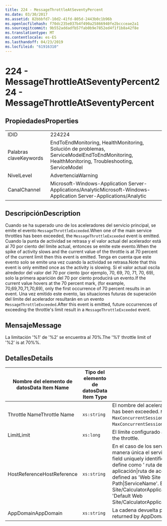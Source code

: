 ```yaml
---
title: 224 - MessageThrottleAtSeventyPercent
ms.date: 03/30/2017
ms.assetid: 82bbbfd7-10d2-41fd-805d-2443b0c1b96b
ms.openlocfilehash: f70dc235e037b4f490a25866940fe2bccceae2a1
ms.sourcegitcommit: 9b552addadfb57fab0b9e7852ed4f1f1b8a42f8e
ms.translationtype: MT
ms.contentlocale: es-ES
ms.lasthandoff: 04/23/2019
ms.locfileid: "61916310"
---
```

# <a name="224---messagethrottleatseventypercent"></a><span data-ttu-id="db1c1-102">224 - MessageThrottleAtSeventyPercent</span><span class="sxs-lookup"><span data-stu-id="db1c1-102">224 - MessageThrottleAtSeventyPercent</span></span>
## <a name="properties"></a><span data-ttu-id="db1c1-103">Propiedades</span><span class="sxs-lookup"><span data-stu-id="db1c1-103">Properties</span></span>  
  
|||  
|-|-|  
|<span data-ttu-id="db1c1-104">ID</span><span class="sxs-lookup"><span data-stu-id="db1c1-104">ID</span></span>|<span data-ttu-id="db1c1-105">224</span><span class="sxs-lookup"><span data-stu-id="db1c1-105">224</span></span>|  
|<span data-ttu-id="db1c1-106">Palabras clave</span><span class="sxs-lookup"><span data-stu-id="db1c1-106">Keywords</span></span>|<span data-ttu-id="db1c1-107">EndToEndMonitoring, HealthMonitoring, Solución de problemas, ServiceModel</span><span class="sxs-lookup"><span data-stu-id="db1c1-107">EndToEndMonitoring, HealthMonitoring, Troubleshooting, ServiceModel</span></span>|  
|<span data-ttu-id="db1c1-108">Nivel</span><span class="sxs-lookup"><span data-stu-id="db1c1-108">Level</span></span>|<span data-ttu-id="db1c1-109">Advertencia</span><span class="sxs-lookup"><span data-stu-id="db1c1-109">Warning</span></span>|  
|<span data-ttu-id="db1c1-110">Canal</span><span class="sxs-lookup"><span data-stu-id="db1c1-110">Channel</span></span>|<span data-ttu-id="db1c1-111">Microsoft-Windows-Application Server-Applications/Analytic</span><span class="sxs-lookup"><span data-stu-id="db1c1-111">Microsoft-Windows-Application Server-Applications/Analytic</span></span>|  
  
## <a name="description"></a><span data-ttu-id="db1c1-112">Descripción</span><span class="sxs-lookup"><span data-stu-id="db1c1-112">Description</span></span>  
 <span data-ttu-id="db1c1-113">Cuando se ha superado uno de los aceleradores del servicio principal, se emite el evento `MessageThrottleExceeded`.</span><span class="sxs-lookup"><span data-stu-id="db1c1-113">When one of the main service throttles has been exceeded, the `MessageThrottleExceeded` event is emitted.</span></span> <span data-ttu-id="db1c1-114">Cuando la punta de actividad se retrasa y el valor actual del acelerador está al 70 por ciento del límite actual, entonces se emite este evento.</span><span class="sxs-lookup"><span data-stu-id="db1c1-114">When the spike of activity slows and the current value of the throttle is at 70 percent of the current limit then this event is emitted.</span></span> <span data-ttu-id="db1c1-115">Tenga en cuenta que este evento solo se emite una vez cuando la actividad se retrasa.</span><span class="sxs-lookup"><span data-stu-id="db1c1-115">Note that this event is only emitted once as the activity is slowing.</span></span> <span data-ttu-id="db1c1-116">Si el valor actual oscila alrededor del valor del 70 por ciento (por ejemplo, 70, 69, 70, 71, 70, 69), solo la primera aparición del 70 por ciento producirá un evento.</span><span class="sxs-lookup"><span data-stu-id="db1c1-116">If the current value hovers at the 70 percent mark, (for example, 70,69,70,71,70,69), only the first occurrence of 70 percent results in an event.</span></span> <span data-ttu-id="db1c1-117">Una vez emitido este evento, las situaciones futuras de superación del límite del acelerador resultarán en un evento `MessageThrottleExceeded`.</span><span class="sxs-lookup"><span data-stu-id="db1c1-117">After this event is emitted, future occurrences of exceeding the throttle's limit result in a `MessageThrottleExceeded` event.</span></span>  
  
## <a name="message"></a><span data-ttu-id="db1c1-118">Mensaje</span><span class="sxs-lookup"><span data-stu-id="db1c1-118">Message</span></span>  
 <span data-ttu-id="db1c1-119">La limitación '%1' de '%2' se encuentra al 70%.</span><span class="sxs-lookup"><span data-stu-id="db1c1-119">The '%1' throttle limit of '%2' is at 70%%.</span></span>  
  
## <a name="details"></a><span data-ttu-id="db1c1-120">Detalles</span><span class="sxs-lookup"><span data-stu-id="db1c1-120">Details</span></span>  
  
|<span data-ttu-id="db1c1-121">Nombre del elemento de datos</span><span class="sxs-lookup"><span data-stu-id="db1c1-121">Data Item Name</span></span>|<span data-ttu-id="db1c1-122">Tipo del elemento de datos</span><span class="sxs-lookup"><span data-stu-id="db1c1-122">Data Item Type</span></span>|<span data-ttu-id="db1c1-123">Descripción</span><span class="sxs-lookup"><span data-stu-id="db1c1-123">Description</span></span>|  
|--------------------|--------------------|-----------------|  
|<span data-ttu-id="db1c1-124">Throttle Name</span><span class="sxs-lookup"><span data-stu-id="db1c1-124">Throttle Name</span></span>|`xs:string`|<span data-ttu-id="db1c1-125">El nombre del acelerador que se ha superado.</span><span class="sxs-lookup"><span data-stu-id="db1c1-125">The name of the throttle that has been exceeded.</span></span> <span data-ttu-id="db1c1-126">`MaxConcurrentCalls`, `MaxConcurrentInstances` o `MaxConcurrentSessions`,</span><span class="sxs-lookup"><span data-stu-id="db1c1-126">Either `MaxConcurrentCalls`, `MaxConcurrentInstances`, or `MaxConcurrentSessions`,</span></span>|  
|<span data-ttu-id="db1c1-127">Limit</span><span class="sxs-lookup"><span data-stu-id="db1c1-127">Limit</span></span>|`xs:long`|<span data-ttu-id="db1c1-128">El límite configurado actual del acelerador.</span><span class="sxs-lookup"><span data-stu-id="db1c1-128">The currently configured limit of the throttle.</span></span>|  
|<span data-ttu-id="db1c1-129">HostReference</span><span class="sxs-lookup"><span data-stu-id="db1c1-129">HostReference</span></span>|`xs:string`|<span data-ttu-id="db1c1-130">En el caso de los servicios hospedados en web, este campo identifica de manera única el servicio en la jerarquía web.</span><span class="sxs-lookup"><span data-stu-id="db1c1-130">For Web-hosted services, this field uniquely identifies the service in the Web hierarchy.</span></span> <span data-ttu-id="db1c1-131">Su formato se define como ' ruta de acceso Virtual de sitio Web de nombre de la aplicación&#124;ruta de acceso Virtual del servicio&#124;ServiceName ".</span><span class="sxs-lookup"><span data-stu-id="db1c1-131">Its format is defined as 'Web Site Name Application Virtual Path&#124;Service Virtual Path&#124;ServiceName'.</span></span> <span data-ttu-id="db1c1-132">Ejemplo: ' Default Web Site/CalculatorApplication&#124;/CalculatorService.svc&#124;CalculatorService'.</span><span class="sxs-lookup"><span data-stu-id="db1c1-132">Example: 'Default Web Site/CalculatorApplication&#124;/CalculatorService.svc&#124;CalculatorService'.</span></span>|  
|<span data-ttu-id="db1c1-133">AppDomain</span><span class="sxs-lookup"><span data-stu-id="db1c1-133">AppDomain</span></span>|`xs:string`|<span data-ttu-id="db1c1-134">La cadena devuelta por AppDomain.CurrentDomain.FriendlyName.</span><span class="sxs-lookup"><span data-stu-id="db1c1-134">The string returned by AppDomain.CurrentDomain.FriendlyName.</span></span>|
